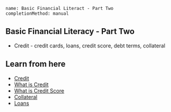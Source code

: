 ```ngMeta
name: Basic Financial Literact - Part Two
completionMethod: manual
```

## Basic Financial Literacy - Part Two
* Credit - credit cards, loans, credit score, debt terms, collateral

## Learn from here
* [Credit](https://www.debt.org/credit/)
* [What is Credit](https://www.debt.org/credit/)
* [What is Credit Score](https://www.creditkarma.com/credit-scores)
* [Collateral](https://www.investopedia.com/terms/c/collateral.asp)
* [Loans](https://www.investopedia.com/terms/l/loan.asp)
